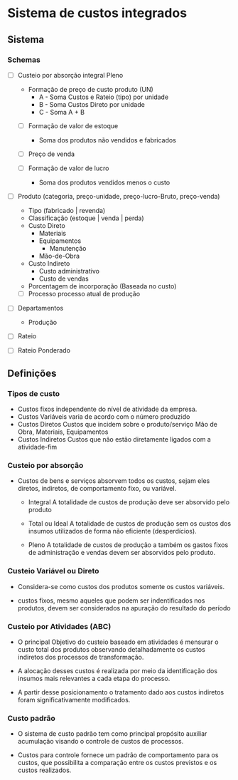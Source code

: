 # Sistema de custos integrados

## Sistema

### Schemas

- [ ] Custeio por absorção integral Pleno
    * Formação de preço de custo produto (UN)
        * A - Soma Custos e Rateio (tipo) por unidade 
        * B - Soma Custos Direto por unidade
        * C - Soma A + B

    - [ ] Formação de valor de estoque
        * Soma dos produtos não vendidos e fabricados

    - [ ] Preço de venda

    - [ ] Formação de valor de lucro
        * Soma dos produtos vendidos menos o custo

- [ ] Produto (categoria, preço-unidade, preço-lucro-Bruto, preço-venda)
    * Tipo (fabricado | revenda)
    * Classificação (estoque | venda | perda)
    * Custo Direto
        * Materiais
        * Equipamentos
            * Manutenção
        * Mão-de-Obra
    * Custo Indireto
        * Custo administrativo
        * Custo de vendas
    * Porcentagem de incorporação (Baseada no custo)
    - [ ] Processo
        processo atual de produção

- [ ] Departamentos
    * Produção

- [ ] Rateio
- [ ] Rateio Ponderado

## Definições

### Tipos de custo

* Custos fixos 
    independente do nível de atividade da empresa.
* Custos Variáveis
    varia de acordo com o número produzido
* Custos Diretos
    Custos que incidem sobre o produto/serviço Mão de Obra, Materiais, Equipamentos
* Custos Indiretos
    Custos que não estão diretamente ligados com a atividade-fim


### Custeio por absorção

* Custos de bens e serviços absorvem todos os custos, sejam eles diretos, indiretos, de comportamento fixo, ou variável.

    * Integral
    A totalidade de custos de produção deve ser absorvido pelo produto

    * Total ou Ideal
    A totalidade de custos de produção sem os custos dos insumos utilizados de forma não eficiente (desperdícios).

    * Pleno
    A totalidade de custos de produção a também os gastos fixos de administração e vendas devem ser absorvidos pelo produto.

    

### Custeio Variável ou Direto

* Considera-se como custos dos produtos somente os custos variáveis.

* custos fixos, mesmo aqueles que podem ser indentificados nos produtos, devem ser considerados na apuração do resultado do período 

### Custeio por Atividades (ABC)

* O principal Objetivo do custeio baseado em atividades é mensurar o custo total dos produtos observando detalhadamente os custos indiretos dos processos de transformação.

* A alocação desses custos é realizada por meio da identificação dos insumos mais relevantes a cada etapa do processo.

* A partir desse posicionamento o tratamento dado aos custos indiretos foram significativamente modificados.

### Custo padrão

* O sistema de custo padrão tem como principal propósito auxiliar acumulação visando o controle de custos de processos.

* Custos para controle fornece um padrão de comportamento para os custos, que possibilita a comparação entre os custos previstos e os custos realizados.

